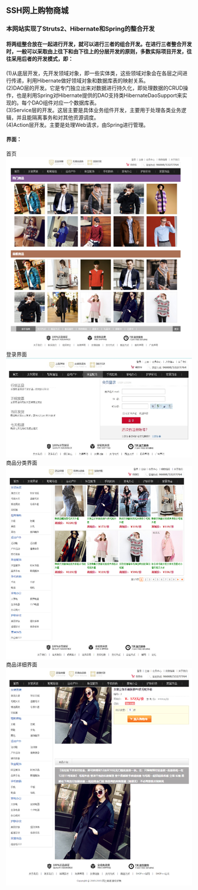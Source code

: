 ## SSH网上购物商城
### 本网站实现了Struts2、Hibernate和Spring的整合开发
#### 将两组整合放在一起进行开发，就可以进行三者的组合开发。在进行三者整合开发时，一般可以采取由上往下和由下往上的分层开发的原则，多数实际项目开发，往往采用后者的开发模式，即：
(1)从底层开发，先开发领域对象，即一些实体类，这些领域对象会在各层之间进行传递，利用Hibernate做好领域对象和数据库表的映射关系。<br>
(2)DAO层的开发。它是专门独立出来对数据进行持久化，即处理数据的CRUD操作，也是利用Spring对Hibernate提供的DAO支持类HibernateDaoSupport来实现的。每个DAO组件对应一个数据库表。<br>
(3)Service层的开发。这层主要是具体业务组件开发，主要用于处理各类业务逻辑，并且能隔离事务和对其他资源调度。<br>
(4)Action层开发。主要是处理Web请求，由Spring进行管理。<br>

#### 界面：
首页<br>
![Image text](https://github.com/kr434975092/shop/blob/master/WebRoot/images/%E7%88%B1%E5%A5%87%E8%89%BA20180817205723.png)
登录界面<br>
![Image text](https://github.com/kr434975092/shop/blob/master/WebRoot/images/2018-08-17_205154_%E7%88%B1%E5%A5%87%E8%89%BA.jpg)
商品分类界面<br>
![Image text](https://github.com/kr434975092/shop/blob/master/WebRoot/images/2018-08-17_205358.png)
商品详细界面<br>
![Image text](https://github.com/kr434975092/shop/blob/master/WebRoot/images/2018-08-17_205306.png)
